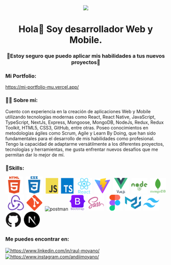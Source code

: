 <div id="header" align="center">
    <img src="https://media.giphy.com/media/sk6yL9EGVeAcE/giphy.gif" width="350" /> 
    <h1 align="center">Hola👋 Soy desarrollador Web y Mobile. </h1>
    <h3 align="center">🚀Estoy seguro que puedo aplicar mis habilidades a tus nuevos proyectos🚀</h3>
</div>
 <h3>Mi Portfolio:</h3>
<a href="https://mi-portfolio-mu.vercel.app/" target="blank">https://mi-portfolio-mu.vercel.app/</a>

### 👨‍💻 Sobre mí: 
Cuento con experiencia en la creación de aplicaciones Web y Mobile utilizando tecnologías modernas como React, React Native, JavaScript, TypeScript, NextJs, Express, Mongoose, MongoDB, NodeJs, Redux, Redux Toolkit, HTML5, CSS3, GitHub, entre otras. 
Poseo conocimientos en metodologías ágiles como Scrum, Agile y Learn By Doing, que han sido fundamentales para el desarrollo de mis habilidades como profesional.
Tengo la capacidad de adaptarme versátilmente a los diferentes proyectos, tecnologías y herramientas, me gusta enfrentar nuevos desafíos que me permitan dar lo mejor de mí.


<div align="left">
<h3>🔨Skills:</h3>
<div>
        <img src="https://github.com/devicons/devicon/blob/master/icons/html5/html5-plain-wordmark.svg" title="HTML5" alt="HTML" width="55" height="55"/>&nbsp;
        <img src="https://github.com/devicons/devicon/blob/master/icons/css3/css3-plain-wordmark.svg"  title="CSS3" alt="CSS" width="55" height="55"/>&nbsp;
        <img src="https://github.com/devicons/devicon/blob/master/icons/javascript/javascript-original.svg" title="JavaScript" alt="JavaScript" width="40" height="50"/>&nbsp;
         <img src="https://github.com/devicons/devicon/blob/master/icons/typescript/typescript-original.svg" title="selenium" alt="selenium" width="40" height="50"/>&nbsp;
        <img src="https://github.com/devicons/devicon/blob/master/icons/react/react-original-wordmark.svg" title="React" alt="React" width="50" height="50"/>&nbsp;
        <img src="https://github.com/devicons/devicon/blob/master/icons/vitejs/vitejs-original.svg" title="vite" alt="vite" width="50" height="50"/>&nbsp;
        <img src= "https://github.com/devicons/devicon/blob/master/icons/vuejs/vuejs-original-wordmark.svg" title="vue.js" alt="vue.js" width="50" height="50"/>&nbsp;
        <img src="https://github.com/devicons/devicon/blob/master/icons/nodejs/nodejs-plain-wordmark.svg" title="node" alt="Node" width="50" height="50"/>&nbsp;
        <img src="https://github.com/devicons/devicon/blob/master/icons/mongodb/mongodb-plain-wordmark.svg" title="Mongo" alt="Mongo" width="50" height="50"/>&nbsp;
        <img src="https://github.com/devicons/devicon/blob/master/icons/redux/redux-original.svg" title="Redux" alt="Redux" width="50" height="50"/>&nbsp;
        <img src="https://github.com/devicons/devicon/blob/master/icons/git/git-original.svg" title="Redux" alt="Redux" width="50" height="50"/>&nbsp;
        <img src="https://www.vectorlogo.zone/logos/getpostman/getpostman-icon.svg" alt="postman" width="50" height="50"/>
      <img src="https://github.com/devicons/devicon/blob/master/icons/bootstrap/bootstrap-original-wordmark.svg" title="Bootstrap" alt="Bootstrap" width="50" height="50"/>&nbsp;
        <img src="https://github.com/devicons/devicon/blob/master/icons/sass/sass-original.svg" title="Sass" alt="Sass" width="50" height="50"/>&nbsp;
        <img src="https://github.com/devicons/devicon/blob/master/icons/figma/figma-original.svg" title="Figma" alt="Figma" width="50" height="50"/>&nbsp;
        <img src="https://github.com/devicons/devicon/blob/master/icons/materialui/materialui-original.svg" title="tw" alt="tw" width="50" height="50"/>&nbsp;
        <img src="https://github.com/devicons/devicon/blob/master/icons/tailwindcss/tailwindcss-original.svg" title="tailw" alt="taildw" width="50" height="50"/>&nbsp;
        <img src="https://github.com/devicons/devicon/blob/master/icons/github/github-original.svg" title="selenium" alt="selenium" width="50" height="50"/>&nbsp;
          <img src="https://github.com/devicons/devicon/blob/master/icons/nextjs/nextjs-original.svg" title="vite" alt="vite" width="50" height="50"/>&nbsp;
      </div>
    <h3>Me puedes encontrar en:</h3>
<p align="left">
<a href="https://www.linkedin.com/in/raul-moyano/" target="blank"><img align="center" src="https://raw.githubusercontent.com/rahuldkjain/github-profile-readme-generator/master/src/images/icons/Social/linked-in-alt.svg" alt="https://www.linkedin.com/in/raul-moyano/" height="30" width="40" /></a>
<a href="https://www.instagram.com/andiimoyano/" target="blank"><img align="center" src="https://raw.githubusercontent.com/rahuldkjain/github-profile-readme-generator/master/src/images/icons/Social/instagram.svg" alt="https://www.instagram.com/andiimoyano/" height="30" width="40" /></a>
</p>

